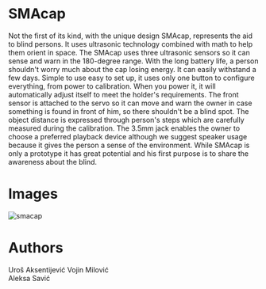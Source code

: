 # SMAcap
Not the first of its kind, with the unique design SMAcap, represents the aid to blind persons. It uses ultrasonic technology combined with math to help them orient in space. The SMAcap uses three ultrasonic sensors so it can sense and warn in the 180-degree range. With the long battery life, a person shouldn't worry much about the cap losing energy. It can easily withstand a few days. Simple to use easy to set up, it uses only one button to configure everything, from power to calibration. When you power it, it will automatically adjust itself to meet the holder's requirements. The front sensor is attached to the servo so it can move and warn the owner in case something is found in front of him, so there shouldn't be a blind spot. The object distance is expressed through person's steps which are carefully measured during the calibration. The 3.5mm jack enables the owner to choose a preferred playback device although we suggest speaker usage because it gives the person a sense of the environment.  While SMAcap is only a prototype it has great potential and his first purpose is to share the awareness about the blind.

# Images
![smacap](https://imgur.com/3sH7nSk)

# Authors
Uroš Aksentijević
Vojin Milović  
Aleksa Savić  
